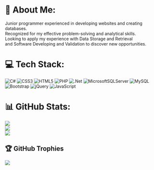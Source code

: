 # 💫 About Me:
Junior programmer experienced in developing websites and creating databases. <br> Recognized for my effective problem-solving and analytical skills. <br> Looking to apply my experience with Data Storage and Retrieval <br> and Software Developing and Validation to discover new opportunities.


# 💻 Tech Stack:
![C#](https://img.shields.io/badge/c%23-%23239120.svg?style=flat&logo=c-sharp&logoColor=white) ![CSS3](https://img.shields.io/badge/css3-%231572B6.svg?style=flat&logo=css3&logoColor=white) ![HTML5](https://img.shields.io/badge/html5-%23E34F26.svg?style=flat&logo=html5&logoColor=white) ![PHP](https://img.shields.io/badge/php-%23777BB4.svg?style=flat&logo=php&logoColor=white) ![.Net](https://img.shields.io/badge/.NET-5C2D91?style=flat&logo=.net&logoColor=white) ![MicrosoftSQLServer](https://img.shields.io/badge/Microsoft%20SQL%20Sever-CC2927?style=flat&logo=microsoft%20sql%20server&logoColor=white) ![MySQL](https://img.shields.io/badge/mysql-%2300f.svg?style=flat&logo=mysql&logoColor=white) ![Bootstrap](https://img.shields.io/badge/bootstrap-%23563D7C.svg?style=flat&logo=bootstrap&logoColor=white) ![jQuery](https://img.shields.io/badge/jquery-%230769AD.svg?style=flat&logo=jquery&logoColor=white) ![JavaScript](https://img.shields.io/badge/javascript-%23323330.svg?style=flat&logo=javascript&logoColor=%23F7DF1E)
# 📊 GitHub Stats:
![](https://github-readme-stats.vercel.app/api?username=Dimiterdapp&theme=react&hide_border=true&include_all_commits=false&count_private=true)<br/>
![](https://github-readme-streak-stats.herokuapp.com/?user=Dimiterdapp&theme=react&hide_border=true)<br/>
![](https://github-readme-stats.vercel.app/api/top-langs/?username=Dimiterdapp&theme=react&hide_border=true&include_all_commits=false&count_private=true&layout=compact)

## 🏆 GitHub Trophies
![](https://github-profile-trophy.vercel.app/?username=Dimiterdapp&theme=discord&no-frame=true&no-bg=false&margin-w=4)

<!-- Proudly created with GPRM ( https://gprm.itsvg.in ) -->
